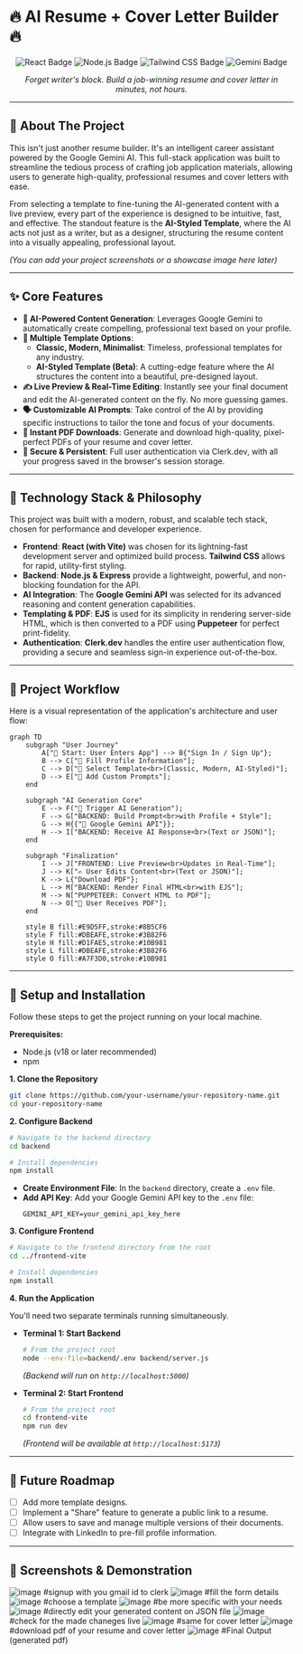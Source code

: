 # 🔥 AI Resume + Cover Letter Builder 🔥

<p align="center">
  <img src="https://img.shields.io/badge/React-20232A?style=for-the-badge&logo=react&logoColor=61DAFB" alt="React Badge"/>
  <img src="https://img.shields.io/badge/Node.js-339933?style=for-the-badge&logo=nodedotjs&logoColor=white" alt="Node.js Badge"/>
  <img src="https://img.shields.io/badge/Tailwind_CSS-38B2AC?style=for-the-badge&logo=tailwind-css&logoColor=white" alt="Tailwind CSS Badge"/>
  <img src="https://img.shields.io/badge/Google_Gemini-8E75A5?style=for-the-badge&logo=google-gemini&logoColor=white" alt="Gemini Badge"/>
</p>

<p align="center">
  <i>Forget writer's block. Build a job-winning resume and cover letter in minutes, not hours.</i>
</p>

---

## 🌟 About The Project

This isn't just another resume builder. It's an intelligent career assistant powered by the Google Gemini AI. This full-stack application was built to streamline the tedious process of crafting job application materials, allowing users to generate high-quality, professional resumes and cover letters with ease. 

From selecting a template to fine-tuning the AI-generated content with a live preview, every part of the experience is designed to be intuitive, fast, and effective. The standout feature is the **AI-Styled Template**, where the AI acts not just as a writer, but as a designer, structuring the resume content into a visually appealing, professional layout.

*(You can add your project screenshots or a showcase image here later)*

---

## ✨ Core Features

- **🧠 AI-Powered Content Generation**: Leverages Google Gemini to automatically create compelling, professional text based on your profile.
- **🎨 Multiple Template Options**:
  - **Classic, Modern, Minimalist**: Timeless, professional templates for any industry.
  - **AI-Styled Template (Beta)**: A cutting-edge feature where the AI structures the content into a beautiful, pre-designed layout.
- **✍️ Live Preview & Real-Time Editing**: Instantly see your final document and edit the AI-generated content on the fly. No more guessing games.
- **🗣️ Customizable AI Prompts**: Take control of the AI by providing specific instructions to tailor the tone and focus of your documents.
- **📄 Instant PDF Downloads**: Generate and download high-quality, pixel-perfect PDFs of your resume and cover letter.
- **🔐 Secure & Persistent**: Full user authentication via Clerk.dev, with all your progress saved in the browser's session storage.

---

## 🚀 Technology Stack & Philosophy

This project was built with a modern, robust, and scalable tech stack, chosen for performance and developer experience.

- **Frontend**: **React (with Vite)** was chosen for its lightning-fast development server and optimized build process. **Tailwind CSS** allows for rapid, utility-first styling.
- **Backend**: **Node.js & Express** provide a lightweight, powerful, and non-blocking foundation for the API.
- **AI Integration**: The **Google Gemini API** was selected for its advanced reasoning and content generation capabilities.
- **Templating & PDF**: **EJS** is used for its simplicity in rendering server-side HTML, which is then converted to a PDF using **Puppeteer** for perfect print-fidelity.
- **Authentication**: **Clerk.dev** handles the entire user authentication flow, providing a secure and seamless sign-in experience out-of-the-box.

---

## 🔄 Project Workflow

Here is a visual representation of the application's architecture and user flow:

```mermaid
graph TD
    subgraph "User Journey"
        A["👤 Start: User Enters App"] --> B{"Sign In / Sign Up"};
        B --> C["📝 Fill Profile Information"];
        C --> D["🎨 Select Template<br>(Classic, Modern, AI-Styled)"];
        D --> E["💬 Add Custom Prompts"];
    end

    subgraph "AI Generation Core"
        E --> F("🚀 Trigger AI Generation");
        F --> G["BACKEND: Build Prompt<br>with Profile + Style"];
        G --> H{{"🤖 Google Gemini API"}};
        H --> I["BACKEND: Receive AI Response<br>(Text or JSON)"];
    end

    subgraph "Finalization"
        I --> J["FRONTEND: Live Preview<br>Updates in Real-Time"];
        J --> K["✍️ User Edits Content<br>(Text or JSON)"];
        K --> L{"Download PDF"};
        L --> M["BACKEND: Render Final HTML<br>with EJS"];
        M --> N["PUPPETEER: Convert HTML to PDF"];
        N --> O["📄 User Receives PDF"];
    end

    style B fill:#E9D5FF,stroke:#8B5CF6
    style F fill:#DBEAFE,stroke:#3B82F6
    style H fill:#D1FAE5,stroke:#10B981
    style L fill:#DBEAFE,stroke:#3B82F6
    style O fill:#A7F3D0,stroke:#10B981
```

---

## 🔧 Setup and Installation

Follow these steps to get the project running on your local machine.

**Prerequisites:**
- Node.js (v18 or later recommended)
- npm

**1. Clone the Repository**
```bash
git clone https://github.com/your-username/your-repository-name.git
cd your-repository-name
```

**2. Configure Backend**
```bash
# Navigate to the backend directory
cd backend

# Install dependencies
npm install
```
- **Create Environment File**: In the `backend` directory, create a `.env` file.
- **Add API Key**: Add your Google Gemini API key to the `.env` file:
    ```
    GEMINI_API_KEY=your_gemini_api_key_here
    ```

**3. Configure Frontend**
```bash
# Navigate to the frontend directory from the root
cd ../frontend-vite

# Install dependencies
npm install
```

**4. Run the Application**

You'll need two separate terminals running simultaneously.

- **Terminal 1: Start Backend**
    ```bash
    # From the project root
    node --env-file=backend/.env backend/server.js
    ```
    *(Backend will run on `http://localhost:5000`)*

- **Terminal 2: Start Frontend**
    ```bash
    # From the project root
    cd frontend-vite
    npm run dev
    ```
    *(Frontend will be available at `http://localhost:5173`)*

---

## 🔮 Future Roadmap

- [ ] Add more template designs.
- [ ] Implement a "Share" feature to generate a public link to a resume.
- [ ] Allow users to save and manage multiple versions of their documents.
- [ ] Integrate with LinkedIn to pre-fill profile information.

---

## 📸 Screenshots & Demonstration

![image](https://github.com/user-attachments/assets/0a016202-0987-4b47-9a60-553f31ba2d05) #signup with you gmail id to clerk
![image](https://github.com/user-attachments/assets/7bb70eef-e673-486d-952e-c284995e963f) #fill the form details
![image](https://github.com/user-attachments/assets/04af8397-15d5-42c7-be02-d90d131063d6) #choose a template
![image](https://github.com/user-attachments/assets/51158b2d-2c09-4267-a45e-5d830c0d2015) #be more specific with your needs
![image](https://github.com/user-attachments/assets/35f7e405-cfdf-4d74-97ad-0ebc0863575f) #directly edit your generated content on JSON file
![image](https://github.com/user-attachments/assets/4cff4c1f-1884-4907-af3a-0eaee4753336) #check for the made chaneges live
![image](https://github.com/user-attachments/assets/547e5f9b-38d8-4c0b-9a26-a9e1c55e39a4) #same for cover letter
![image](https://github.com/user-attachments/assets/b9074e03-7ab1-4498-98b8-f3c39213d9b0) #download pdf of your resume and cover letter
![image](https://github.com/user-attachments/assets/42d7cd6a-1225-4ea4-a054-c385a6cc0ba2) #Final Output (generated pdf)







